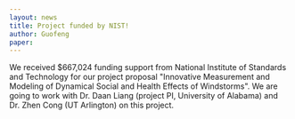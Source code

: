 ```yaml
---
layout: news
title: Project funded by NIST!
author: Guofeng
paper: 
---
```


We received \$667,024 funding support from National Institute of Standards
and Technology for our project proposal "Innovative Measurement and
Modeling of Dynamical Social and Health Effects of Windstorms". We are
going to work with Dr. Daan Liang (project PI, University of Alabama) and
Dr. Zhen Cong (UT Arlington) on this project. 

